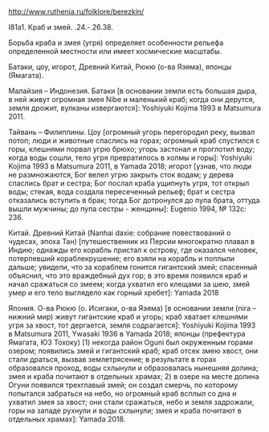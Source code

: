 http://www.ruthenia.ru/folklore/berezkin/

I81a1. Краб и змей. .24.-.26.38.

Борьба краба и змея (угря) определяет особенности рельефа определенной местности или имеет космические масштабы.

Батаки, цоу, игорот, Древний Китай, Рюкю (о-ва Яэяма), японцы (Ямагата).

Малайзия – Индонезия. Батаки [в основании земли есть большая дыра, в ней живут огромная змея Nibe и маленький краб; когда они дерутся, земля дрожит, вулканы извергаются]: Yoshiyuki Kojima 1993 в Matsumura 2011.

Тайвань – Филиппины. Цоу [огромный угорь перегородил реку, вызвал потоп; люди и животные спаслись на горах; огромный краб спустился с горы, клешнями порвал угрю брюхо; угорь застонал и проглотил воду; когда воды сошли, тело угря превратилось в холмы и горы]: Yoshiyuki Kojima 1993 в Matsumura 2011, в Yamada 2018; игорот [узнав, что люди не размножаются, Бог велел угрю закрыть сток водам; у дерева спаслись брат и сестра; Бог послал краба ущипнуть угря, тот открыл воды; стекая, вода создала пересеченный рельеф; брат и сестра отказались вступить в брак; тогда Бог дотронулся до пупа брата, оттуда вышли мужчины; до пупа сестры - женщины]: Eugenio 1994, № 132c: 236.

Китай. Древний Китай (Nanhai daxie: собрание повествований о чудесах, эпоха Тан) [путешественник из Персии многократно плавал в Индию; однажды его корабль пристал к острову, где оказался человек, потерпевший кораблекрушение; его взяли на корабль и поплыли дальше; увидели, что за кораблем гонится гигантский змей; спасенный объяснил, что это враждебный дух гор; в это время появился краб и начал сражаться со змеем; когда ухватил его клещами за шею, змей умер и его тело выглядело как горный хребет]: Yamada 2018

Япония. О-ва Рюкю (о. Исигаки, о-ва Яэяма) [в основании земли (nira – нижний мир) живут гигантские краб и угорь; краб хватает клешнями угря за хвост, тот дергается, земля содрагается]: Yoshiyuki Kojima 1993 в Matsumura 2011, Ywasaki 1936 в Yamada 2018; японцы (префектура Ямагата, ЮЗ Тохоку) [1) некогда район Oguni был окруженным горами озером; появились змей и гигантский краб; краб отсек змею хвост, они стали драться, вызвав землетрясение; в результате в горах образовался проход, воды схлынули и образовалась нынешняя долина; змея и краба почитают в отдельных храмах; 2) в озере на месте долина Огуни появился трехглавый змей; он создал смерчь, по которому попытался забраться на небо, но огромный краб всплыл со дна и ухватил змея за хвост; они стали сражаться, небо и земля задрожали, горы на западе рухнули и воды схлынули; змея и краба почитают в отдельных храмах]: Yamada 2018.
